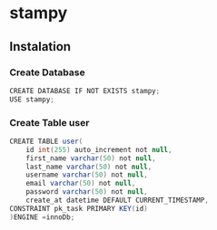 # stampy

## Instalation
### Create Database

```java
CREATE DATABASE IF NOT EXISTS stampy;
USE stampy;
```

### Create Table user

```java 
CREATE TABLE user(
	id int(255) auto_increment not null,
	first_name varchar(50) not null,
    last_name varchar(50) not null,
    username varchar(50) not null,
    email varchar(50) not null,
    password varchar(50) not null,
	create_at datetime DEFAULT CURRENT_TIMESTAMP,	
CONSTRAINT pk_task PRIMARY KEY(id)
)ENGINE =innoDb;
```
